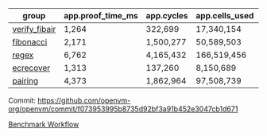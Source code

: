 | group | app.proof_time_ms | app.cycles | app.cells_used | leaf.proof_time_ms | leaf.cycles | leaf.cells_used |
| -- | -- | -- | -- | -- | -- | -- |
| [verify_fibair](https://github.com/openvm-org/openvm/blob/benchmark-results/benchmarks-pr/1764/verify_fibair-f073953995b8735d92bf3a91b452e3047cb1d671.md) | 1,264 |  322,699 |  17,340,154 |- | - | - |
| [fibonacci](https://github.com/openvm-org/openvm/blob/benchmark-results/benchmarks-pr/1764/fibonacci-f073953995b8735d92bf3a91b452e3047cb1d671.md) | 2,171 |  1,500,277 |  50,589,503 |- | - | - |
| [regex](https://github.com/openvm-org/openvm/blob/benchmark-results/benchmarks-pr/1764/regex-f073953995b8735d92bf3a91b452e3047cb1d671.md) | 6,762 |  4,165,432 |  166,519,456 |- | - | - |
| [ecrecover](https://github.com/openvm-org/openvm/blob/benchmark-results/benchmarks-pr/1764/ecrecover-f073953995b8735d92bf3a91b452e3047cb1d671.md) | 1,313 |  137,260 |  8,150,689 |- | - | - |
| [pairing](https://github.com/openvm-org/openvm/blob/benchmark-results/benchmarks-pr/1764/pairing-f073953995b8735d92bf3a91b452e3047cb1d671.md) | 4,373 |  1,862,964 |  97,508,739 |- | - | - |


Commit: https://github.com/openvm-org/openvm/commit/f073953995b8735d92bf3a91b452e3047cb1d671

[Benchmark Workflow](https://github.com/openvm-org/openvm/actions/runs/15744833969)
